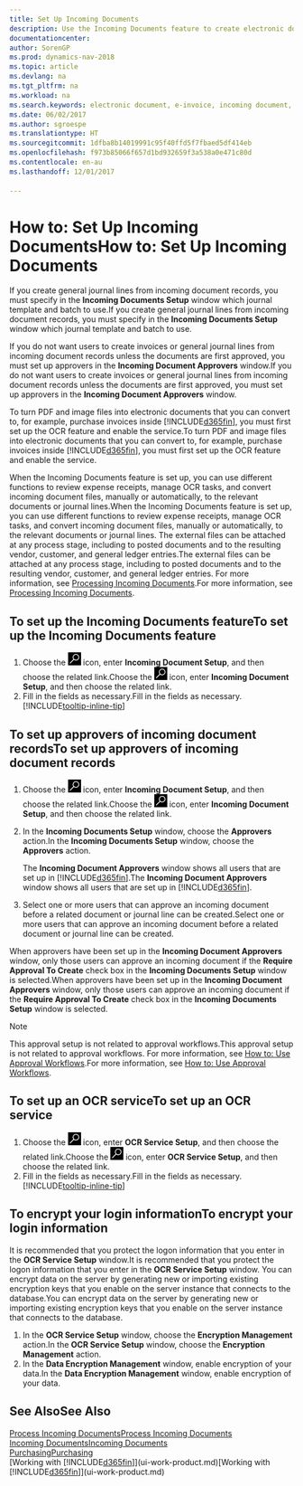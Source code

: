 ```yaml
---
title: Set Up Incoming Documents
description: Use the Incoming Documents feature to create electronic documents, manage OCR tasks, import invoices, and convert image files.
documentationcenter: 
author: SorenGP
ms.prod: dynamics-nav-2018
ms.topic: article
ms.devlang: na
ms.tgt_pltfrm: na
ms.workload: na
ms.search.keywords: electronic document, e-invoice, incoming document, OCR, ecommerce, document exchange, import invoice
ms.date: 06/02/2017
ms.author: sgroespe
ms.translationtype: HT
ms.sourcegitcommit: 1dfba8b14019991c95f40ffd5f7fbaed5df414eb
ms.openlocfilehash: f973b85066f657d1bd932659f3a538a0e471c80d
ms.contentlocale: en-au
ms.lasthandoff: 12/01/2017

---
```

# <a name="how-to-set-up-incoming-documents"></a><span data-ttu-id="05596-103">How to: Set Up Incoming Documents</span><span class="sxs-lookup"><span data-stu-id="05596-103">How to: Set Up Incoming Documents</span></span>
<span data-ttu-id="05596-104">If you create general journal lines from incoming document records, you must specify in the **Incoming Documents Setup** window which journal template and batch to use.</span><span class="sxs-lookup"><span data-stu-id="05596-104">If you create general journal lines from incoming document records, you must specify in the **Incoming Documents Setup** window which journal template and batch to use.</span></span>

<span data-ttu-id="05596-105">If you do not want users to create invoices or general journal lines from incoming document records unless the documents are first approved, you must set up approvers in the **Incoming Document Approvers** window.</span><span class="sxs-lookup"><span data-stu-id="05596-105">If you do not want users to create invoices or general journal lines from incoming document records unless the documents are first approved, you must set up approvers in the **Incoming Document Approvers** window.</span></span>

<span data-ttu-id="05596-106">To turn PDF and image files into electronic documents that you can convert to, for example, purchase invoices inside [!INCLUDE[d365fin](includes/d365fin_md.md)], you must first set up the OCR feature and enable the service.</span><span class="sxs-lookup"><span data-stu-id="05596-106">To turn PDF and image files into electronic documents that you can convert to, for example, purchase invoices inside [!INCLUDE[d365fin](includes/d365fin_md.md)], you must first set up the OCR feature and enable the service.</span></span>

<span data-ttu-id="05596-107">When the Incoming Documents feature is set up, you can use different functions to review expense receipts, manage OCR tasks, and convert incoming document files, manually or automatically, to the relevant documents or journal lines.</span><span class="sxs-lookup"><span data-stu-id="05596-107">When the Incoming Documents feature is set up, you can use different functions to review expense receipts, manage OCR tasks, and convert incoming document files, manually or automatically, to the relevant documents or journal lines.</span></span> <span data-ttu-id="05596-108">The external files can be attached at any process stage, including to posted documents and to the resulting vendor, customer, and general ledger entries.</span><span class="sxs-lookup"><span data-stu-id="05596-108">The external files can be attached at any process stage, including to posted documents and to the resulting vendor, customer, and general ledger entries.</span></span> <span data-ttu-id="05596-109">For more information, see [Processing Incoming Documents](across-process-income-documents.md).</span><span class="sxs-lookup"><span data-stu-id="05596-109">For more information, see [Processing Incoming Documents](across-process-income-documents.md).</span></span>

## <a name="to-set-up-the-incoming-documents-feature"></a><span data-ttu-id="05596-110">To set up the Incoming Documents feature</span><span class="sxs-lookup"><span data-stu-id="05596-110">To set up the Incoming Documents feature</span></span>
1. <span data-ttu-id="05596-111">Choose the ![Search for Page or Report](media/ui-search/search_small.png "Search for Page or Report icon") icon, enter **Incoming Document Setup**, and then choose the related link.</span><span class="sxs-lookup"><span data-stu-id="05596-111">Choose the ![Search for Page or Report](media/ui-search/search_small.png "Search for Page or Report icon") icon, enter **Incoming Document Setup**, and then choose the related link.</span></span>
2. <span data-ttu-id="05596-112">Fill in the fields as necessary.</span><span class="sxs-lookup"><span data-stu-id="05596-112">Fill in the fields as necessary.</span></span> [!INCLUDE[tooltip-inline-tip](includes/tooltip-inline-tip_md.md)]

## <a name="to-set-up-approvers-of-incoming-document-records"></a><span data-ttu-id="05596-113">To set up approvers of incoming document records</span><span class="sxs-lookup"><span data-stu-id="05596-113">To set up approvers of incoming document records</span></span>
1. <span data-ttu-id="05596-114">Choose the ![Search for Page or Report](media/ui-search/search_small.png "Search for Page or Report icon") icon, enter **Incoming Document Setup**, and then choose the related link.</span><span class="sxs-lookup"><span data-stu-id="05596-114">Choose the ![Search for Page or Report](media/ui-search/search_small.png "Search for Page or Report icon") icon, enter **Incoming Document Setup**, and then choose the related link.</span></span>  
2. <span data-ttu-id="05596-115">In the **Incoming Documents Setup** window, choose the **Approvers** action.</span><span class="sxs-lookup"><span data-stu-id="05596-115">In the **Incoming Documents Setup** window, choose the **Approvers** action.</span></span>

    <span data-ttu-id="05596-116">The **Incoming Document Approvers** window shows all users that are set up in [!INCLUDE[d365fin](includes/d365fin_md.md)].</span><span class="sxs-lookup"><span data-stu-id="05596-116">The **Incoming Document Approvers** window shows all users that are set up in [!INCLUDE[d365fin](includes/d365fin_md.md)].</span></span>  
3. <span data-ttu-id="05596-117">Select one or more users that can approve an incoming document before a related document or journal line can be created.</span><span class="sxs-lookup"><span data-stu-id="05596-117">Select one or more users that can approve an incoming document before a related document or journal line can be created.</span></span>

<span data-ttu-id="05596-118">When approvers have been set up in the **Incoming Document Approvers** window, only those users can approve an incoming document if the **Require Approval To Create** check box in the **Incoming Documents Setup** window is selected.</span><span class="sxs-lookup"><span data-stu-id="05596-118">When approvers have been set up in the **Incoming Document Approvers** window, only those users can approve an incoming document if the **Require Approval To Create** check box in the **Incoming Documents Setup** window is selected.</span></span>

> [!NOTE]  
>   <span data-ttu-id="05596-119">This approval setup is not related to approval workflows.</span><span class="sxs-lookup"><span data-stu-id="05596-119">This approval setup is not related to approval workflows.</span></span> <span data-ttu-id="05596-120">For more information, see [How to: Use Approval Workflows](across-how-use-approval-workflows.md).</span><span class="sxs-lookup"><span data-stu-id="05596-120">For more information, see [How to: Use Approval Workflows](across-how-use-approval-workflows.md).</span></span>

## <a name="to-set-up-an-ocr-service"></a><span data-ttu-id="05596-121">To set up an OCR service</span><span class="sxs-lookup"><span data-stu-id="05596-121">To set up an OCR service</span></span>
1. <span data-ttu-id="05596-122">Choose the ![Search for Page or Report](media/ui-search/search_small.png "Search for Page or Report icon") icon, enter **OCR Service Setup**, and then choose the related link.</span><span class="sxs-lookup"><span data-stu-id="05596-122">Choose the ![Search for Page or Report](media/ui-search/search_small.png "Search for Page or Report icon") icon, enter **OCR Service Setup**, and then choose the related link.</span></span>
2. <span data-ttu-id="05596-123">Fill in the fields as necessary.</span><span class="sxs-lookup"><span data-stu-id="05596-123">Fill in the fields as necessary.</span></span> [!INCLUDE[tooltip-inline-tip](includes/tooltip-inline-tip_md.md)]

## <a name="to-encrypt-your-login-information"></a><span data-ttu-id="05596-124">To encrypt your login information</span><span class="sxs-lookup"><span data-stu-id="05596-124">To encrypt your login information</span></span>
<span data-ttu-id="05596-125">It is recommended that you protect the logon information that you enter in the **OCR Service Setup** window.</span><span class="sxs-lookup"><span data-stu-id="05596-125">It is recommended that you protect the logon information that you enter in the **OCR Service Setup** window.</span></span> <span data-ttu-id="05596-126">You can encrypt data on the server by generating new or importing existing encryption keys that you enable on the server instance that connects to the database.</span><span class="sxs-lookup"><span data-stu-id="05596-126">You can encrypt data on the server by generating new or importing existing encryption keys that you enable on the server instance that connects to the database.</span></span>

1. <span data-ttu-id="05596-127">In the **OCR Service Setup** window, choose the **Encryption Management** action.</span><span class="sxs-lookup"><span data-stu-id="05596-127">In the **OCR Service Setup** window, choose the **Encryption Management** action.</span></span>
2. <span data-ttu-id="05596-128">In the **Data Encryption Management** window, enable encryption of your data.</span><span class="sxs-lookup"><span data-stu-id="05596-128">In the **Data Encryption Management** window, enable encryption of your data.</span></span>

## <a name="see-also"></a><span data-ttu-id="05596-129">See Also</span><span class="sxs-lookup"><span data-stu-id="05596-129">See Also</span></span>
[<span data-ttu-id="05596-130">Process Incoming Documents</span><span class="sxs-lookup"><span data-stu-id="05596-130">Process Incoming Documents</span></span>](across-process-income-documents.md)  
[<span data-ttu-id="05596-131">Incoming Documents</span><span class="sxs-lookup"><span data-stu-id="05596-131">Incoming Documents</span></span>](across-income-documents.md)  
[<span data-ttu-id="05596-132">Purchasing</span><span class="sxs-lookup"><span data-stu-id="05596-132">Purchasing</span></span>](purchasing-manage-purchasing.md)  
<span data-ttu-id="05596-133">[Working with [!INCLUDE[d365fin](includes/d365fin_md.md)]](ui-work-product.md)</span><span class="sxs-lookup"><span data-stu-id="05596-133">[Working with [!INCLUDE[d365fin](includes/d365fin_md.md)]](ui-work-product.md)</span></span>

